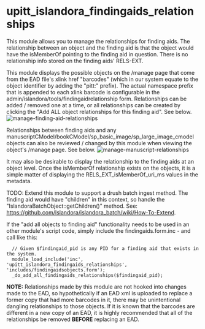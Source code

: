 # upitt_islandora_findingaids_relationships

This module allows you to manage the relationships for finding aids.  The relationship between an object and the finding aid is that the object would have the isMemberOf pointing to the finding aid in question.  There is no relationship info stored on the finding aids' RELS-EXT.

This module displays the possible objects on the /manage page that come from the EAD file's xlink href "barcodes" (which in our system equate to the object identifier by adding the "pitt:" prefix).  The actual namespace prefix that is appended to each xlink barcode is configurable in the admin/islandora/tools/findingaidrelationship form.  Relationships can be added / removed one at a time, or all relationships can be created by clicking the "Add ALL object relationships for this finding aid".  See below.  ![manage-finding-aid-relationships](https://cloud.githubusercontent.com/assets/19391126/21398288/d1147684-c774-11e6-827d-98605c0e9729.png)

Relationships between finding aids and any manuscriptCModel/bookCModel/sp_basic_image/sp_large_image_cmodel objects can also be reviewed / changed by this module when viewing the object's /manage page. See below. ![manage-manuscript-relationships](https://cloud.githubusercontent.com/assets/19391126/21398748/8d5a1c8a-c776-11e6-8154-835d66b229e2.png)

It may also be desirable to display the relationship to the finding aids at an object level.  Once the isMemberOf relationship exists on the objects, it is a simple matter of displaying the RELS_EXT_isMemberOf_uri_ms values in the metadata.

TODO:
Extend this module to support a drush batch ingest method.  The finding aid would have "children" in this context, so handle the "IslandoraBatchObject::getChildren()" method.  See: https://github.com/Islandora/islandora_batch/wiki/How-To-Extend.


If the "add all objects to finding aid" functionality needs to be used in an other module's script code, simply include the findingaids.form.inc - and call like this:

```
  // Given $findingaid_pid is any PID for a finding aid that exists in the system.
  module_load_include('inc', 'upitt_islandora_findingaids_relationships', 'includes/findingaidsobjects.form');
  _do_add_all_findingaids_relationships($findingaid_pid);
```

**NOTE:**  Relationships made by this module are not hooked into changes made to the EAD, so hypothetically if an EAD xml is uploaded to replace a former copy that had more barcodes in it, there may be unintentional dangling relationships to those objects.  If it is known that the barcodes are different in a new copy of an EAD, it is highly recommended that all of the relationships be removed **BEFORE** replacing an EAD.
